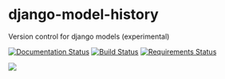 # django-model-history

Version control for django models (experimental)

[![Documentation Status](https://readthedocs.org/projects/django-doc-brown/badge/?version=latest)](https://django-doc-brown.readthedocs.org/)
[![Build Status](https://travis-ci.org/valberg/django-model-history.svg?branch=master)](https://travis-ci.org/valberg/django-model-history)
[![Requirements Status](https://requires.io/github/valberg/django-doc-brown/requirements.svg?branch=master)](https://requires.io/github/valberg/django-doc-brown/requirements/?branch=master)

![](http://upload.wikimedia.org/wikipedia/en/9/97/Doc_Brown.JPG)
